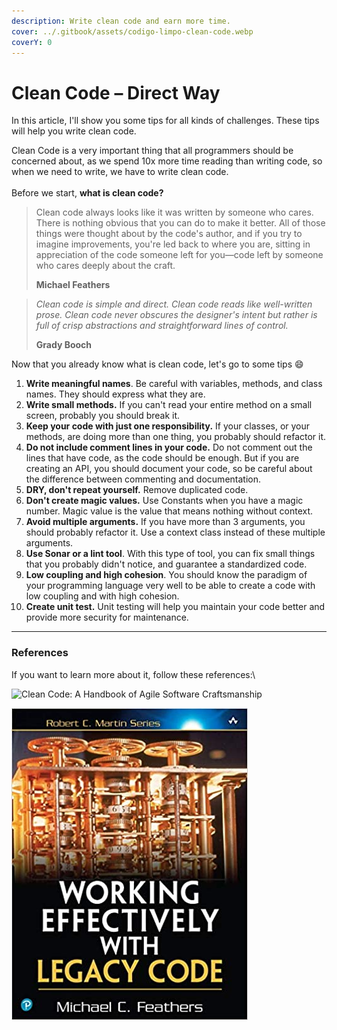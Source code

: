 ```yaml
---
description: Write clean code and earn more time.
cover: ../.gitbook/assets/codigo-limpo-clean-code.webp
coverY: 0
---
```


# Clean Code – Direct Way

In this article, I'll show you some tips for all kinds of challenges. These tips will help you write clean code.

Clean Code is a very important thing that all programmers should be concerned about, as we spend 10x more time reading than writing code, so when we need to write, we have to write clean code.\
\
Before we start, **what is clean code?**

> Clean code always looks like it was written by someone who cares. There is nothing obvious that you can do to make it better. All of those things were thought about by the code's author, and if you try to imagine improvements, you're led back to where you are, sitting in appreciation of the code someone left for you—code left by someone who cares deeply about the craft.
>
> **Michael Feathers**

> _Clean code is simple and direct. Clean code reads like well-written prose. Clean code never obscures the designer's intent but rather is full of crisp abstractions and straightforward lines of control._
>
> **Grady Booch**

Now that you already know what is clean code, let's go to some tips :smile:

1. **Write meaningful names**. Be careful with variables, methods, and class names. They should express what they are.
2. **Write small methods.** If you can't read your entire method on a small screen, probably you should break it.
3. **Keep your code with just one responsibility.** If your classes, or your methods, are doing more than one thing, you probably should refactor it.
4. **Do not include comment lines in your code.** Do not comment out the lines that have code, as the code should be enough. But if you are creating an API, you should document your code, so be careful about the difference between commenting and documentation.
5. **DRY, don't repeat yourself.** Remove duplicated code.
6. **Don't create magic values.** Use Constants when you have a magic number. Magic value is the value that means nothing without context.
7. **Avoid multiple arguments.** If you have more than 3 arguments, you should probably refactor it. Use a context class instead of these multiple arguments.
8. **Use Sonar or a lint tool**. With this type of tool, you can fix small things that you probably didn't notice, and guarantee a standardized code.
9. **Low coupling and high cohesion**. You should know the paradigm of your programming language very well to be able to create a code with low coupling and with high cohesion.
10. **Create unit test.** Unit testing will help you maintain your code better and provide more security for maintenance.

***

### References

If you want to learn more about it, follow these references:\


![Clean Code: A Handbook of Agile Software Craftsmanship&#x20;
](../.gitbook/assets/cleancode.jpg)

![ Working Effectively with Legacy Code ](../.gitbook/assets/worklegacycode.jpg)
